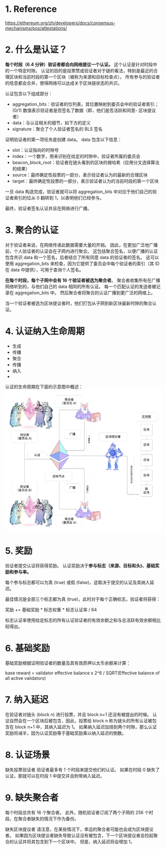 # 1. Reference
https://ethereum.org/zh/developers/docs/consensus-mechanisms/pos/attestations/


# 2. 什么是认证？
**每个时段（6.4 分钟）验证者都会向网络提议一个认证。** 
这个认证是针对时段中的一个特定时隙。 认证的目的是投票赞成验证者对于链的看法，特别是最近的合理区块和当前时段的第一个区块（被称为来源和目标检查点）。 所有参与的验证者的信息都会合并，使得网络可以达成关于区块链状态的共识。

认证包含以下组成部分：

- aggregation_bits：验证者的位列表，其位置映射到委员会中的验证者索引；(0/1) 数值表示验证者是否签名了数据（即，他们是否活跃和同意- 区块提议者）
- data：与认证相关的细节，如下方的定义
- signature：聚合了个人验证者签名的 BLS 签名

证明验证者的第一项任务是创建 data。 data 包含以下信息：

- slot：认证指向的时隙号
- index：一个数字，用来识别在给定的时隙中，验证者所属的委员会
- beacon_block_root：验证者在链头看到的区块的根哈希（应用分叉选择算法的结果）
- source：最终确定性投票的一部分，表示验证者认为的最新的合理区块
- target：最终确定性投票的一部分，表示验证者认为的当前时段的第一个区块

一旦 data 构造完成，验证者就可以将 aggregation_bits 中对应于他们自己的验证者索引的位从 0 翻转到 1，以表明他们已经参与。

最终，验证者签名认证并且在网络进行广播。


# 3. 聚合的认证
对于验证者来说，在网络传递此数据需要大量的开销。 因此，在更加广泛地广播前，个人验证者的认证会在子网内进行聚合。 这包括聚合签名，以便广播的认证包含共识 data 和一个签名，后者结合了所有同意 data 的验证者的签名。 
这可以使用 aggregation_bits 来检查，因为它提供了委员会中每个验证者的索引（其 ID 在 data 中提供），可用于查询个人签名。

**在每个时段，每个子网中会有 16 个验证者被选为聚合者**。 聚合者收集所有在广播网络听到的，与他们自己的 data 相同的所有认证。 每一个匹配认证的发送者被记录在 aggregation_bits 中。 然后聚合者将聚合的认证广播到更广泛的网络上。

当一个验证者被选为区块提议者时，他们打包从子网到新区块最新时隙的聚合认证。


# 4. 认证纳入生命周期
- 生成
- 传播
- 聚合
- 传播
- 纳入
- 
认证的生命周期在下面的示意图中概述：
![alt text](image-2.png)


# 5. 奖励
验证者提交认证将获得奖励。 认证奖励决于**参与标志（来源、目标和头)、基础奖励和参与率。**

每个参与标志都可以为真 (true) 或假 (false)，这取决于提交的认证及其纳入延迟。

最佳情况是全部三个标志都为真 (true)，此时对于每个正确标志，验证者将获得：

奖励 += 基础奖励 * 标志权重 * 标志认证率 / 64

标志认证率使用给定标志的所有认证验证者的有效余额之和与总活跃有效余额相比较得出。


# 6. 基础奖励
基础奖励根据证明验证者的数量及其有效质押以太币余额来计算：

base reward = validator effective balance x 2^6 / SQRT(Effective balance of all active validators)


# 7. 纳入延迟
在验证者对链头 (block n) 进行投票，并且 block n+1 还没有被提出的时候。 认证自然会在一个区块后被包含，因此，投票给 block n 称为链头的所有认证被包含在 block n+1 中，其纳入延迟为 1。 如果纳入延迟加倍到两个时隙，那么认证奖励将减半，因为认证奖励等于基础奖励乘以纳入延迟的倒数。


# 8. 认证场景
缺失投票验证者
验证者最多有 1 个时段来提交他们的认证。 如果在时段 0 缺失了认证，那就可以在时段 1 中提交并且附带纳入延迟。


# 9. 缺失聚合者
每个时段总共有 16 个聚合者。 此外，随机验证者订阅了两个子网的 256 个时段，在聚合者缺失的情况下作为备份。

缺失区块提议者
请注意，在某些情况下，幸运的聚合者可能也会成为区块提议者。 如果因为区块提议者缺失导致认证没有被包含，下一个区块提议者会捡起聚合的认证并将其包含到下一个区块中。 但是，纳入延迟将会增加 1。